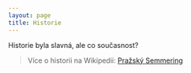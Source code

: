 ```yaml
---
layout: page
title: Historie
---
```


Historie byla slavná, ale co současnost?

> Více o historii na Wikipedii: [Pražský Semmering](https://cs.wikipedia.org/wiki/Železničn%C3%AD_trať_Praha-Sm%C3%ADchov_–_Hostivice_–_Rudná_u_Prahy)